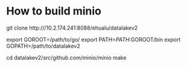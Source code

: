 
# How to build minio

git clone http:///10.2.174.241:8088/ehualu/datalakev2

export GOROOT=/path/to/go/
export PATH=$PATH:$GOROOT/bin
export GOPATH=/path/to/datalakev2

cd datalakev2/src/github.com/minio/minio
make

